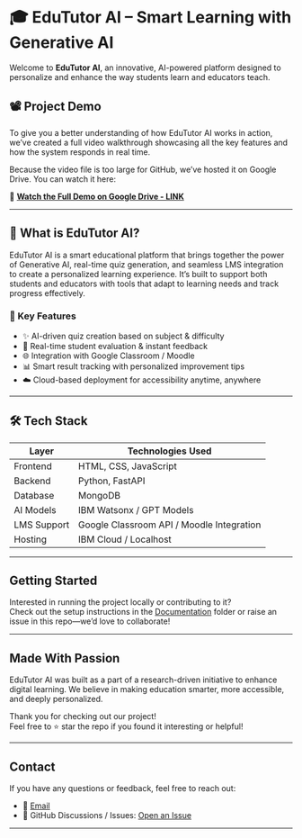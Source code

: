 # 🎓 EduTutor AI – Smart Learning with Generative AI

Welcome to **EduTutor AI**, an innovative, AI-powered platform designed to personalize and enhance the way students learn and educators teach.

## 📽️ Project Demo

To give you a better understanding of how EduTutor AI works in action, we’ve created a full video walkthrough showcasing all the key features and how the system responds in real time.

Because the video file is too large for GitHub, we’ve hosted it on Google Drive. You can watch it here:

🔗 **[Watch the Full Demo on Google Drive - LINK ](https://drive.google.com/file/d/1Sw3hFphvkME6BnDfkYjDanfyhsrIz7Nc/view?usp=sharing)**

---

## 🌟 What is EduTutor AI?

EduTutor AI is a smart educational platform that brings together the power of Generative AI, real-time quiz generation, and seamless LMS integration to create a personalized learning experience. It’s built to support both students and educators with tools that adapt to learning needs and track progress effectively.

### 🧠 Key Features

- ✨ AI-driven quiz creation based on subject & difficulty
- 🧮 Real-time student evaluation & instant feedback
- 🌐 Integration with Google Classroom / Moodle
- 📊 Smart result tracking with personalized improvement tips
- ☁️ Cloud-based deployment for accessibility anytime, anywhere

---

## 🛠 Tech Stack

| Layer       | Technologies Used                             |
|-------------|-----------------------------------------------|
| Frontend    | HTML, CSS, JavaScript                         |
| Backend     | Python, FastAPI                               |
| Database    | MongoDB                                       |
| AI Models   | IBM Watsonx / GPT Models                      |
| LMS Support | Google Classroom API / Moodle Integration     |
| Hosting     | IBM Cloud / Localhost                         |

---

## Getting Started

Interested in running the project locally or contributing to it?  
Check out the setup instructions in the [Documentation](./docs) folder or raise an issue in this repo—we’d love to collaborate!

---

##  Made With Passion

EduTutor AI was built as a part of a research-driven initiative to enhance digital learning. We believe in making education smarter, more accessible, and deeply personalized.

Thank you for checking out our project!  
Feel free to ⭐ star the repo if you found it interesting or helpful!

---

## Contact

If you have any questions or feedback, feel free to reach out:

- 📧 [Email](mailto:iswaryakamakshi@gmail.com)
- 💬 GitHub Discussions / Issues: [Open an Issue](https://github.com/kamakshiiswarya/EduTutor-AI-Personalized-Learning-with-Generative-AI-and-LMS-Integration/issues)

---

